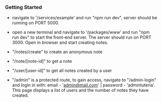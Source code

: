 ### Getting Started

- navigate to '/services/example' and run "npm run dev", server should be running on PORT 5000.

- open a new terminal and navigate to '/packages/www' and run "npm run dev" to start the front-end server. The server should run on PORT 3000. Open in browser and start creating notes.

- "/notes/create" to create an anonymous note

- "/note/[note-id]" to get a note

- "/user/[user-id]" to get all notes created by a user

- "/admin" is a protected route, to gain access, navigate to "/admin-login" and login in with: email - 'admin@mail.com' | password - 'admintuteria'. This page displays a list of users and the number of notes they have created.
